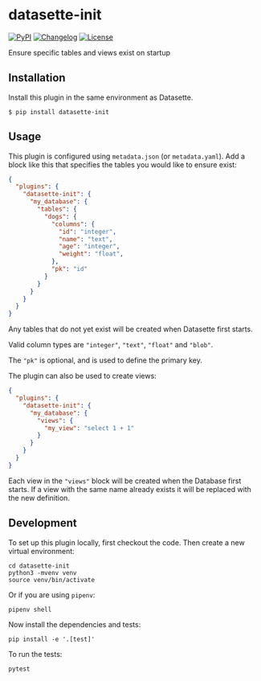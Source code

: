 # datasette-init

[![PyPI](https://img.shields.io/pypi/v/datasette-init.svg)](https://pypi.org/project/datasette-init/)
[![Changelog](https://img.shields.io/github/v/release/simonw/datasette-init?label=changelog)](https://github.com/simonw/datasette-init/releases)
[![License](https://img.shields.io/badge/license-Apache%202.0-blue.svg)](https://github.com/simonw/datasette-init/blob/master/LICENSE)

Ensure specific tables and views exist on startup

## Installation

Install this plugin in the same environment as Datasette.

    $ pip install datasette-init

## Usage

This plugin is configured using `metadata.json` (or `metadata.yaml`). Add a block like this that specifies the tables you would like to ensure exist:

```json
{
  "plugins": {
    "datasette-init": {
      "my_database": {
        "tables": {
          "dogs": {
            "columns": {
              "id": "integer",
              "name": "text",
              "age": "integer",
              "weight": "float",
            },
            "pk": "id"
          }
        }
      }
    }
  }
}
```

Any tables that do not yet exist will be created when Datasette first starts.

Valid column types are `"integer"`, `"text"`, `"float"` and `"blob"`.

The `"pk"` is optional, and is used to define the primary key.

The plugin can also be used to create views:

```json
{
  "plugins": {
    "datasette-init": {
      "my_database": {
        "views": {
          "my_view": "select 1 + 1"
        }
      }
    }
  }
}
```

Each view in the ``"views"`` block will be created when the Database first starts. If a view with the same name already exists it will be replaced with the new definition.


## Development

To set up this plugin locally, first checkout the code. Then create a new virtual environment:

    cd datasette-init
    python3 -mvenv venv
    source venv/bin/activate

Or if you are using `pipenv`:

    pipenv shell

Now install the dependencies and tests:

    pip install -e '.[test]'

To run the tests:

    pytest
